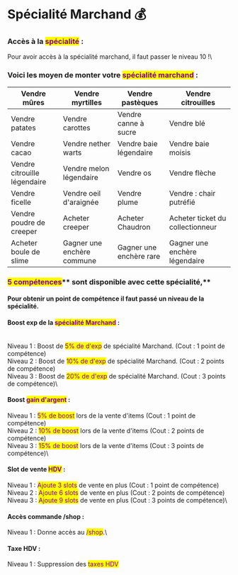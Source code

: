 # Spécialité Marchand 💰

### **Accès à la **<mark style="color:purple;">**spécialité**</mark>** :** 

Pour avoir accès à la spécialité marchand, il faut passer le niveau 10 !\


### **Voici les moyen de monter votre **<mark style="color:purple;">**spécialité marchand**</mark>** :**&#x20;

| Vendre mûres                 | Vendre myrtilles           | Vendre pastèques        | Vendre citrouilles               |
| ---------------------------- | -------------------------- | ----------------------- | -------------------------------- |
| Vendre patates               | Vendre carottes            | Vendre canne à sucre    | Vendre blé                       |
| Vendre cacao                 | Vendre nether warts        | Vendre baie légendaire  | Vendre baie moisis               |
| Vendre citrouille légendaire | Vendre melon légendaire    | Vendre os               | Vendre flèche                    |
| Vendre ficelle               | Vendre oeil d'araignée     | Vendre plume            | Vendre : chair putréfié          |
| Vendre poudre de creeper     | Acheter creeper            | Acheter Chaudron        | Acheter ticket du collectionneur |
| Acheter boule de slime       | Gagner une enchère commune | Gagner une enchère rare | Gagner une enchère légendaire    |



### <mark style="color:purple;">**5 compétences**</mark>** sont disponible avec cette spécialité,**&#x20;

#### **Pour obtenir un point de compétence il faut passé un niveau de la spécialité.**&#x20;

#### Boost exp de la <mark style="color:purple;">spécialité Marchand</mark> :&#x20;

\
Niveau 1 : Boost de <mark style="color:purple;">5% de d'exp</mark> de spécialité Marchand. (Cout : 1 point de compétence) \
Niveau 2 : Boost de <mark style="color:purple;">10% de d'exp</mark> de spécialité Marchand. (Cout : 2 points de compétence) \
Niveau 3 : Boost de <mark style="color:purple;">20% de d'exp</mark> de spécialité Marchand. (Cout : 3 points de compétence)\


#### Boost <mark style="color:purple;">gain d'argent</mark> :&#x20;

Niveau 1 : <mark style="color:purple;">5% de boost</mark> lors de la vente d'items (Cout : 1 point de compétence) \
Niveau 2 : <mark style="color:purple;">10% de boost</mark> lors de la vente d'items (Cout : 2 points de compétence) \
Niveau 3 : <mark style="color:purple;">15% de boost</mark> lors de la vente d'items (Cout : 3 points de compétence)\


#### Slot de vente <mark style="color:purple;">HDV</mark> : 

Niveau 1 : <mark style="color:purple;">Ajoute 3 slots</mark> de vente en plus (Cout : 1 point de compétence) \
Niveau 2 : <mark style="color:purple;">Ajoute 6 slots</mark> de vente en plus (Cout : 2 points de compétence) \
Niveau 3 : <mark style="color:purple;">Ajoute 9 slots</mark> de vente en plus (Cout : 3 points de compétence)\


#### Accès commande /shop :&#x20;

Niveau 1 : Donne accès au <mark style="color:purple;">/shop</mark>.\


#### Taxe HDV :&#x20;

Niveau 1 : Suppression des <mark style="color:purple;">taxes HDV</mark>
